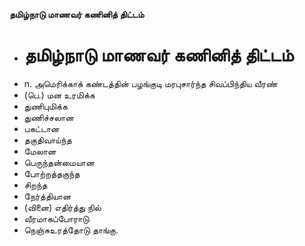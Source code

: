 **தமிழ்நாடு மாணவர் கணினித் திட்டம்**
- # தமிழ்நாடு மாணவர் கணினித் திட்டம்
- n. அமெரிக்காக் கண்டத்தின் பழங்குடி மரபுசார்ந்த சிவப்பிந்திய வீரண்
- (பெ.) மன உரமிக்க
- துணிபுமிக்க
- துணிச்சலான
- பகட்டான
- தகுதிவாய்ந்த
- மேலான
- பெருந்தன்மையான
- போற்றத்தகுந்த
- சிறந்த
- நேர்த்தியான
- (வினை) எதிர்த்து நில்
- வீரமாகப்போராடு
- நெஞ்சுஉரத்தோடு தாங்கு.

